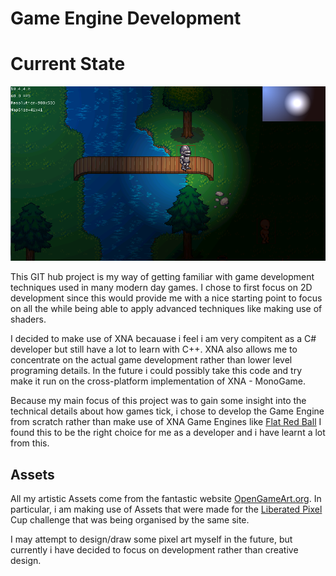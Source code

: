 Game Engine Development
==================

# Current State
![Concept Screenshot](ConceptScreenshot.png)

This GIT hub project is my way of getting familiar with game development techniques used in many modern day games. I chose 
to first focus on 2D development since this would provide me with a nice starting point to focus on all the while being
able to apply advanced techniques like making use of shaders.

I decided to make use of XNA becauase i feel i am very compitent as a C# developer but still have a lot to learn with C++.
XNA also allows me to concentrate on the actual game development rather than lower level programing details. In the future
i could possibly take this code and try make it run on the cross-platform implementation of XNA - MonoGame.

Because my main focus of this project was to gain some insight into the technical details about how games tick, i chose
to develop the Game Engine from scratch rather than make use of XNA Game Engines like [Flat Red Ball](http://flatredball.com/)
I found this to be the right choice for me as a developer and i have learnt a lot from this.

Assets
------

All my artistic Assets come from the fantastic website [OpenGameArt.org](http://opengameart.org/). In particular, i am making use of
Assets that were made for the [Liberated Pixel](http://lpc.opengameart.org/) Cup challenge that was being organised by the same site.

I may attempt to design/draw some pixel art myself in the future, but currently i have decided to focus on development 
rather than creative design.

